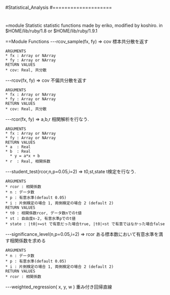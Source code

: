 #Statistical_Analysis
#====================
#
=module Statistic
    statistic functions made by eriko, modified by koshiro.
    in $HOME/lib/ruby/1.8 or $HOME/lib/ruby/1.9.1

==Module Functions
---rcov_sample(fx, fy) => cov
    標本共分散を返す

    ARGUMENTS
    * fx : Array or NArray
    * fy : Array or NArray
    RETURN VALUES
    * cov: Real, 共分散

---rcov(fx, fy) => cov
    不偏共分散を返す

    ARGUMENTS
    * fx : Array or NArray
    * fy : Array or NArray
    RETURN VALUES
    * cov: Real, 共分散

---rcor(fx, fy) => a,b,r
    相関解析を行なう. 

    ARGUMENTS
    * fx : Array or NArray
    * fy : Array or NArray
    RETURN VALUES
    * a  : Real
    * b  : Real
      * y = a*x + b
    * r  : Real, 相関係数

---student_test(rcor,n,p=0.05,i=2) => t0,st,state
    t検定を行なう. 

    ARGUMENTS
    * rcor : 相関係数
    * n : データ数
    * p : 有意水準(default 0.05)
    * i : 片側検定の場合 1, 両側検定の場合 2 (default 2)
    RETURN VALUES
    * t0 : 相関係数rcor, データ数nでのt値
    * st : 自由度n-2, 有意水準pでのt値
    * state : |t0|>=st で有意だった場合true, |t0|<st で有意ではなかった場合false

---significance_level(n,p=0.05,i=2) => rcor
    ある標本数において有意水準を満す相関係数を求める

    ARGUMENTS
    * n : データ数
    * p : 有意水準(default 0.05)
    * i : 片側検定の場合 1, 両側検定の場合 2 (default 2)
    RETURN VALUES
    * rcor : 相関係数

---weighted_regression( x, y, w )
    重み付き回帰直線

